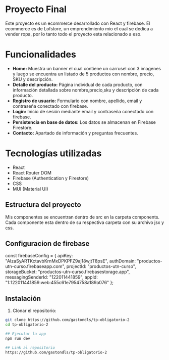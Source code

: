 # Proyecto Final

Este proyecto es un ecommerce desarrollado con React y firebase. El ecommerce es de Lofstore, un emprendimiento mio el cual se dedica a vender ropa, por lo tanto todo el proyecto esta relacionado a eso.

# Funcionalidades

- **Home:** Muestra un banner el cual contiene un carrusel con 3 imagenes y luego se encuentra un listado de 5 productos con nombre, precio, SKU y descripción.
- **Detalle del producto:** Página individual de cada producto, con información detallada sobre nombre,precio,sku y descripción de cada producto.
- **Registro de usuario:** Formulario con nombre, apellido, email y contraseña conectado con firebase.
- **Login:** Inicio de sesión mediante email y contraseña conectado con firebase.
- **Persistencia en base de datos:** Los datos se almacenan en Firebase Firestore.
- **Contacto:** Apartado de información y preguntas frecuentes.

# Tecnologías utilizadas

- React
- React Router DOM
- Firebase (Authentication y Firestore)
- CSS
- MUI (Material UI)

## Estructura del proyecto
Mis componentes se encuentran dentro de src en la carpeta components. Cada componente esta dentro de su respectiva carpeta con su archivo jsx y css.

## Configuracion de firebase
const firebaseConfig = {
  apiKey: "AIzaSyARTKctavbKrnMxDPKPFZ9aj18wjtT8psE",
  authDomain: "productos-utn-curso.firebaseapp.com",
  projectId: "productos-utn-curso",
  storageBucket: "productos-utn-curso.firebasestorage.app",
  messagingSenderId: "122011441859",
  appId: "1:122011441859:web:455c61e7954758a189a076"
};

##  Instalación

1. Clonar el repositorio:

```bash
git clone https://github.com/gastondls/tp-obligatorio-2
cd tp-obligatorio-2

## Ejecutar la app
npm run dev

## Link al repositorio
https://github.com/gastondls/tp-obligatorio-2


